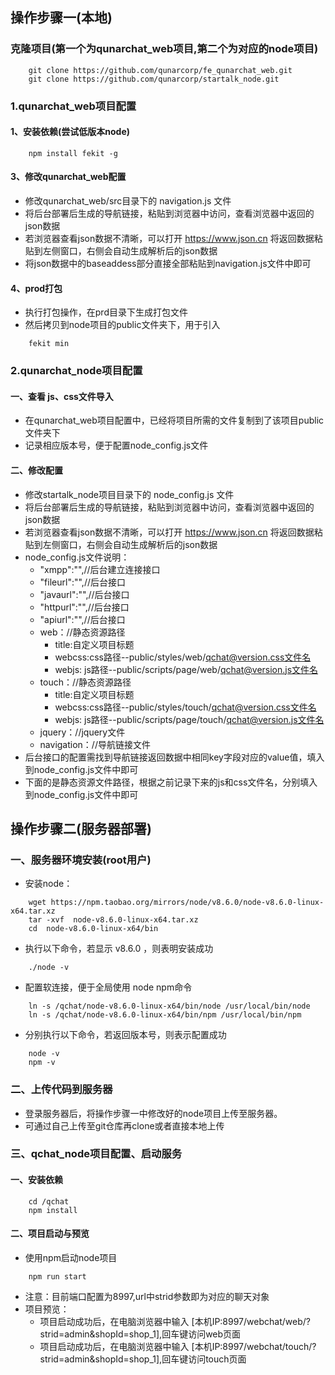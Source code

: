 ## 操作步骤一(本地)

### 克隆项目(第一个为qunarchat_web项目,第二个为对应的node项目)
```
    git clone https://github.com/qunarcorp/fe_qunarchat_web.git
    git clone https://github.com/qunarcorp/startalk_node.git
```

### 1.qunarchat_web项目配置

#### 1、安装依赖(尝试低版本node)
```
    npm install fekit -g 
```

#### 3、修改qunarchat_web配置
- 修改qunarchat_web/src目录下的 navigation.js 文件
- 将后台部署后生成的导航链接，粘贴到浏览器中访问，查看浏览器中返回的json数据
- 若浏览器查看json数据不清晰，可以打开 https://www.json.cn 将返回数据粘贴到左侧窗口，右侧会自动生成解析后的json数据
- 将json数据中的baseaddess部分直接全部粘贴到navigation.js文件中即可

#### 4、prod打包
- 执行打包操作，在prd目录下生成打包文件
- 然后拷贝到node项目的public文件夹下，用于引入
```
    fekit min
```

### 2.qunarchat_node项目配置

#### 一、查看 js、css文件导入
- 在qunarchat_web项目配置中，已经将项目所需的文件复制到了该项目public文件夹下
- 记录相应版本号，便于配置node_config.js文件

#### 二、修改配置
- 修改startalk_node项目目录下的 node_config.js 文件
- 将后台部署后生成的导航链接，粘贴到浏览器中访问，查看浏览器中返回的json数据
- 若浏览器查看json数据不清晰，可以打开 https://www.json.cn 将返回数据粘贴到左侧窗口，右侧会自动生成解析后的json数据
- node_config.js文件说明：
    - "xmpp":"",//后台建立连接接口
    - "fileurl":"",//后台接口
    - "javaurl":"",//后台接口
    - "httpurl":"",//后台接口
    - "apiurl":"",//后台接口
    - web：//静态资源路径
        - title:自定义项目标题
        - webcss:css路径--public/styles/web/qchat@version.css文件名
        - webjs: js路径--public/scripts/page/web/qchat@version.js文件名
    - touch：//静态资源路径
        - title:自定义项目标题
        - webcss:css路径--public/styles/touch/qchat@version.css文件名
        - webjs: js路径--public/scripts/page/touch/qchat@version.js文件名 
    - jquery：//jquery文件
    - navigation：//导航链接文件
- 后台接口的配置需找到导航链接返回数据中相同key字段对应的value值，填入到node_config.js文件中即可
- 下面的是静态资源文件路径，根据之前记录下来的js和css文件名，分别填入到node_config.js文件中即可

## 操作步骤二(服务器部署)

### 一、服务器环境安装(root用户)

- 安装node：
```
    wget https://npm.taobao.org/mirrors/node/v8.6.0/node-v8.6.0-linux-x64.tar.xz
    tar -xvf  node-v8.6.0-linux-x64.tar.xz
    cd  node-v8.6.0-linux-x64/bin
```
- 执行以下命令，若显示 v8.6.0 ，则表明安装成功
```
    ./node -v
```
- 配置软连接，便于全局使用 node npm命令
```
    ln -s /qchat/node-v8.6.0-linux-x64/bin/node /usr/local/bin/node
    ln -s /qchat/node-v8.6.0-linux-x64/bin/npm /usr/local/bin/npm
```
- 分别执行以下命令，若返回版本号，则表示配置成功
```
    node -v
    npm -v
```

### 二、上传代码到服务器

- 登录服务器后，将操作步骤一中修改好的node项目上传至服务器。
- 可通过自己上传至git仓库再clone或者直接本地上传

### 三、qchat_node项目配置、启动服务

#### 一、安装依赖
```
    cd /qchat
    npm install
```

#### 二、项目启动与预览

- 使用npm启动node项目
```
    npm run start
```

- 注意：目前端口配置为8997,url中strid参数即为对应的聊天对象
- 项目预览：
    - 项目启动成功后，在电脑浏览器中输入 [本机IP:8997/webchat/web/?strid=admin&shopId=shop_1],回车键访问web页面
    - 项目启动成功后，在电脑浏览器中输入 [本机IP:8997/webchat/touch/?strid=admin&shopId=shop_1],回车键访问touch页面


